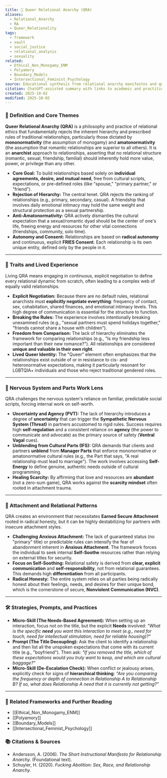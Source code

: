 ```yaml
---
title: 🖤 Queer Relational Anarchy (QRA)
aliases:
  - Relational_Anarchy
  - RA
  - Queer_Relationality
tags:
  - framework
  - vault
  - social_justice
  - relational_analysis
  - sexuality
related:
  - Ethical_Non_Monogamy_ENM
  - Polyamory
  - Boundary_Models
  - Intersectional_Feminist_Psychology
source: Educational synthesis from relational anarchy manifestos and queer theory
citation: ChatGPT-assisted summary with links to academic and practitioner materials
created: 2025-10-02
modified: 2025-10-02
---
```


<!-- @format -->

### 🧩 Definition and Core Themes

**Queer Relational Anarchy (QRA)** is a philosophy and practice of relational ethics that fundamentally rejects the inherent hierarchy and prescribed rules of traditional relationships, particularly those dictated by **mononormativity** (the assumption of monogamy) and **amatonormativity** (the assumption that romantic relationships are superior to all others). It is an **anarchist** approach to relationships, asserting that no relational structure (romantic, sexual, friendship, familial) should inherently hold more value, power, or privilege than any other.

- **Core Goal:** To build relationships based solely on **individual agreements, desire, and mutual need**, free from cultural scripts, expectations, or pre-defined roles (like "spouse," "primary partner," or "friend").
- **Rejection of Hierarchy:** The central tenet. QRA rejects the ranking of relationships (e.g., primary, secondary, casual). A friendship that involves daily emotional intimacy may hold the same weight and structural protection as a sexual partnership.
- **Anti-Amatonormativity:** QRA actively dismantles the cultural expectation that a sexual/romantic dyad should be the center of one's life, freeing energy and resources for other vital connections (friendships, community, solo time).
- **Autonomy and Consent:** Relationships are based on **radical autonomy** and continuous, explicit **FRIES Consent**. Each relationship is its own unique entity, defined only by the people in it.

---

### 🌿 Traits and Lived Experience

Living QRA means engaging in continuous, explicit negotiation to define every relational dynamic from scratch, often leading to a complex web of equally valid relationships.

- **Explicit Negotiation:** Because there are no default rules, relational anarchists must **explicitly negotiate everything**: frequency of contact, sex, cohabitation, shared finances, and emotional intimacy levels. This high degree of communication is essential for the structure to function.
- **Breaking the Rules:** The experience involves intentionally breaking unexamined rules (e.g., "sexual partners must spend holidays together," "friends cannot share a house with children").
- **Freedom from Comparison:** The lack of hierarchy eliminates the framework for comparing relationships (e.g., "Is my friendship less important than their new romance?"). All relationships are considered **unique and valuable in their own right**.
- **Lived Queer Identity:** The "Queer" element often emphasizes that the relationships exist outside of or in resistance to cis- and heteronormative expectations, making it particularly resonant for LGBTQIA+ individuals and those who reject traditional gendered roles.

---

### 🧠 Nervous System and Parts Work Lens

QRA challenges the nervous system's reliance on familiar, predictable social scripts, forcing internal work on self-worth.

- **Uncertainty and Agency (PVT):** The lack of hierarchy introduces a degree of **uncertainty** that can trigger the **Sympathetic Nervous System (Threat)** in partners accustomed to rigid rules. Success requires high **self-regulation** and a consistent reliance on **agency** (the power to communicate and advocate) as the primary source of safety (**Ventral Vagal** cues).
- **Unblending from Cultural Parts (IFS):** QRA demands that clients and partners **unblend** from **Manager Parts** that enforce mononormative or amatonormative cultural rules (e.g., the Part that says, "A real relationship must lead to marriage"). The work involves accessing **Self-Energy** to define genuine, authentic needs outside of cultural programming.
- **Healing Scarcity:** By affirming that love and resources are **abundant** (not a zero-sum game), QRA works against the **scarcity mindset** often rooted in attachment trauma.

---

### 💞 Attachment and Relational Patterns

QRA creates an environment that necessitates **Earned Secure Attachment** rooted in radical honesty, but it can be highly destabilizing for partners with insecure attachment styles.

- **Challenging Anxious Attachment:** The lack of guaranteed status (no "primary" title) or predictable rules can intensify the fear of abandonment inherent in **Anxious Attachment**. The framework forces the individual to seek internal **Self-Soothe** resources rather than relying on external titles for security.
- **Focus on Self-Soothing:** Relational safety is derived from **clear, explicit communication** and **self-responsibility**, not from relational guarantees. This demands high **differentiation** from all participants.
- **Radical Honesty:** The entire system relies on all parties being radically honest about their feelings, needs, and desires for their unique bond, which is the cornerstone of secure, **Nonviolent Communication (NVC)**.

---

### 🛠️ Strategies, Prompts, and Practices

- **Micro-Skill (The Needs-Based Agreement):** When setting up an interaction, focus not on the title, but the explicit **Needs** involved: _"What is the specific **need** you want this interaction to meet (e.g., need for touch, need for intellectual stimulation, need for reliable housing)?"_
- **Prompt (The Title Decoupling):** Ask the client to identify a relationship and then list all the unspoken expectations that come with its current title (e.g., "boyfriend"). Then ask: _"If you removed the title, which of these expectations would you truly want to keep, and which are cultural baggage?"_
- **Micro-Skill (De-Escalation Check):** When conflict or jealousy arises, explicitly check for signs of **hierarchical thinking**: _"Are you comparing the frequency or depth of connection in Relationship A to Relationship B? If so, what does Relationship A need that it is currently not getting?"_

---

### 🔗 Related Frameworks and Further Reading

- [[Ethical_Non_Monogamy_ENM]]
- [[Polyamory]]
- [[Boundary_Models]]
- [[Intersectional_Feminist_Psychology]]

### 📚 Citations & Sources

- Andersson, A. (2006). _The Short Instructional Manifesto for Relationship Anarchy._ (Foundational text).
- Schuyler, H. (2020). _Fucking Abolition: Sex, Race, and Relationship Anarchy._
